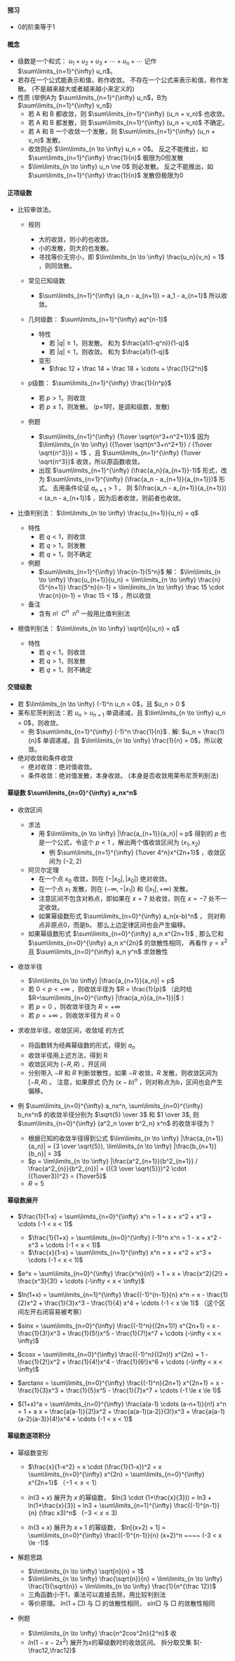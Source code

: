 
#### 预习
- 0的阶乘等于1

#### 概念

- 级数是一个和式： $u_1 + u_2 + u_3 + \cdots + u_n + \cdots$ 记作 $\sum\limits_{n=1}^{\infty} u_n$。 
- 若存在一个公式能表示和值，称作收敛。  不存在一个公式来表示和值，称作发散。 (不是越来越大或者越来越小来定义的)
- 性质 (举例A为 $\sum\limits_{n=1}^{\infty} u_n$，B为 $\sum\limits_{n=1}^{\infty} v_n$)
  - 若 A 和 B 都收敛，则 $\sum\limits_{n=1}^{\infty} (u_n + v_n)$ 也收敛。
  - 若 A 和 B 都发散，则 $\sum\limits_{n=1}^{\infty} (u_n + v_n)$ 不确定。
  - 若 A 和 B 一个收敛一个发散，则 $\sum\limits_{n=1}^{\infty} (u_n + v_n)$ 发散。
  - 收敛则必 $\lim\limits_{n \to \infty} u_n = 0$。 反之不能推出，如 $\sum\limits_{n=1}^{\infty} \frac{1}{n}$ 极限为0但发散
  - $\lim\limits_{n \to \infty} u_n \ne 0$ 则必发散。 反之不能推出，如 $\sum\limits_{n=1}^{\infty} \frac{1}{n}$ 发散但极限为0

#### 正项级数

- 比较审敛法。
  - 规则
    - 大的收敛，则小的也收敛。
    - 小的发散，则大的也发散。
    - 寻找等价无穷小，即 $\lim\limits_{n \to \infty} \frac{u_n}{v_n} = 1$ ，则同敛散。 
  - 常见已知级数
    - $\sum\limits_{n=1}^{\infty} (a_n - a_{n+1}) = a_1 - a_{n+1}$ 所以收敛。
 
  - 几何级数： $\sum\limits_{n=1}^{\infty} aq^{n-1}$
    - 特性
      - 若 $|q| \ge 1$，则发散。 和为 $\frac{a1(1-q^n)}{1-q}$
      - 若 $|q| < 1$，则收敛。 和为 $\frac{a1}{1-q}$ 
    - 变形
      - $\frac 12 + \frac 14 + \frac 18 + \cdots + \frac{1}{2^n}$

  - p级数： $\sum\limits_{n=1}^{\infty} \frac{1}{n^p}$ 
    - 若 $p > 1$，则收敛
    - 若 $p \le 1$，则发散。 (p=1时，是调和级数，发散)

  - 例题
    -  $\sum\limits_{n=1}^{\infty} {1\over \sqrt{n^3+n^2+1}}$ 因为 $\lim\limits_{n \to \infty} ({1\over \sqrt{n^3+n^2+1}} / {1\over \sqrt{n^3}}) = 1$ ，且 $\sum\limits_{n=1}^{\infty} {1\over \sqrt{n^3}}$ 收敛，所以原函数收敛。
    - 出现 $\sum\limits_{n=1}^{\infty} (\frac{a_n}{a_{n+1}}-1)$ 形式，改为 $\sum\limits_{n=1}^{\infty} (\frac{a_n - a_{n+1}}{a_{n+1}})$ 形式。 去用条件论证 $a_{n+1} > 1$ ， 则 $(\frac{a_n - a_{n+1}}{a_{n+1}}) < (a_n - a_{n+1})$ ，因为后者收敛，则前者也收敛。

- 比值判别法： $\lim\limits_{n \to \infty} \frac{u_{n+1}}{u_n} = q$ 
  - 特性
    - 若 $q < 1$，则收敛
    - 若 $q > 1$，则发散
    - 若 $q = 1$，则不确定
  - 例题
    - $\sum\limits_{n=1}^{\infty} \frac{n-1}{5^n}$  解： $\lim\limits_{n \to \infty} \frac{u_{n+1}}{u_n} = \lim\limits_{n \to \infty} \frac{n}{5^{n+1}} \frac{5^n}{n-1} = \lim\limits_{n \to \infty} \frac 15 \cdot \frac{n}{n-1} = \frac 15 < 1$ ，所以收敛
  - 备注
    - 含有 $n! ~~ C^n ~~ n^n$ 一般用比值判别法

- 根值判别法： $\lim\limits_{n \to \infty} \sqrt[n]{u_n} = q$ 
  - 特性
    - 若 $q < 1$，则收敛
    - 若 $q > 1$，则发散
    - 若 $q = 1$，则不确定

#### 交错级数
- 若 $\lim\limits_{n \to \infty} (-1)^n u_n = 0$，且 $u_n > 0 $
- 莱布尼茨判别法：若 $u_n > u_{n+1}$ 单调递减，且 $\lim\limits_{n \to \infty} u_n = 0$，则收敛。
  - 例 $\sum\limits_{n=1}^{\infty} (-1)^n \frac{1}{n}$ . 解: $u_n = \frac{1}{n}$ 单调递减，且 $\lim\limits_{n \to \infty} \frac{1}{n} = 0$，所以收敛。
- 绝对收敛和条件收敛
  - 绝对收敛：绝对值收敛。
  - 条件收敛：绝对值发散，本身收敛。 (本身是否收敛用莱布尼茨判别法)


#### 幂级数 $\sum\limits_{n=0}^{\infty} a_nx^n$
- 收敛区间
  - 求法
    - 用 $\lim\limits_{n \to \infty} |\frac{a_{n+1}}{a_n}| = p$ 得到的 $p$ 也是一个公式，令这个 $p < 1$ ，解出两个值收敛区间为 $(x_1,x_2)$  
      - 例 $\sum\limits_{n=1}^{\infty} {1\over 4^n}x^{2n+1}$ ，收敛区间为 $(-2,2)$ 
  - 阿贝尔定理
    - 在一个点 $x_0$ 收敛，则在 $(-|x_0|,|x_0|)$ 绝对收敛。
    - 在一个点 $x_1$ 发散，则在 $(-\infty, -|x_1|)$ 和 $(|x_1|,+\infty)$ 发散。
    - 注意区间不包含对称点，即如果在 $x=7$ 处收敛，则在 $x=-7$ 处不一定收敛。
    - 如果幂级数形式 $\sum\limits_{n=0}^{\infty} a_n(x-b)^n$ ， 则对称点非原点0，而是b。 那么上边定律区间也会产生偏移。
  - 如果幂级数形式 $\sum\limits_{n=0}^{\infty} a_n x^{2n+1}$ , 那么它和 $\sum\limits_{n=0}^{\infty} a_n x^{2n}$ 的敛散性相同，  再看作 $y = x^2$  且 $\sum\limits_{n=0}^{\infty} a_n y^n$ 求敛散性

- 收敛半径
  - $\lim\limits_{n \to \infty} |\frac{a_{n+1}}{a_n}| = p$ 
  - 若 $0 < p < +\infty$ ，则收敛半径为 $R = \frac{1}{p}$ （此时给 $R=\sum\limits_{n=0}^{\infty}  |\frac{a_n}{a_{n+1}}|$ ）
  - 若 $p = 0$ ，则收敛半径为 $R = +\infty$
  - 若 $p = +\infty$ ，则收敛半径为 $R = 0$

- 求收敛半径，收敛区间，收敛域 的方式
  - 将函数转为经典幂级数的形式，得到 $a_n$
  - 收敛半径用上述方法，得到 R
  - 收敛区间为 $(-R,R)$ ，开区间
  - 分别带入 $-R$ 和 $R$ 判断敛散性，如果 $-R$ 收敛，$R$ 发散，则收敛区间为 $[-R,R)$ 。 注意，如果原式 仍为 $(x-b)^n$ ，则对称点为b，区间也会产生偏移。
- 例 $\sum\limits_{n=0}^{\infty} a_nx^n, \sum\limits_{n=0}^{\infty} b_nx^n$ 的收敛半径分别为 $\sqrt{5} \over 3$ 和 $1 \over 3$, 则 $\sum\limits_{n=0}^{\infty} {a^2_n \over b^2_n} x^n$ 的收敛半径为？
  - 根据已知的收敛半径得到公式 $\lim\limits_{n \to \infty} |\frac{a_{n+1}}{a_n}| =  {3 \over \sqrt{5}}, \lim\limits_{n \to \infty} |\frac{b_{n+1}}{b_n}| = 3$
  - $p = \lim\limits_{n \to \infty} |\frac{a^2_{n+1}}{b^2_{n+1}} / \frac{a^2_{n}}{b^2_{n}}| = {({3 \over \sqrt{5}})^2 \cdot ({1\over3})^2} = {1\over5}$
  - $R=5$


#### 幂级数展开
- $\frac{1}{1-x} = \sum\limits_{n=0}^{\infty} x^n = 1 + x + x^2 + x^3 + \cdots (-1 < x < 1)$
  - $\frac{1}{1+x} = \sum\limits_{n=0}^{\infty} (-1)^n x^n = 1 - x + x^2 - x^3 + \cdots (-1 < x < 1)$
  - $\frac{x}{1-x} = \sum\limits_{n=1}^{\infty} x^n = x + x^2 + x^3 + \cdots (-1 < x < 1)$ 

- $e^x = \sum\limits_{n=0}^{\infty} \frac{x^n}{n!} =  1 + x + \frac{x^2}{2!} + \frac{x^3}{3!} + \cdots (-\infty < x < \infty)$ 

- $ln(1+x) = \sum\limits_{n=1}^{\infty} \frac{(-1)^{n-1}}{n} x^n = x - \frac{1}{2}x^2 + \frac{1}{3}x^3 - \frac{1}{4} x^4 + \cdots (-1 < x \le 1)$  （这个区间左开右闭容易被考察）

- $sinx = \sum\limits_{n=0}^{\infty} \frac{(-1)^n}{(2n+1)!} x^{2n+1} = x - \frac{1}{3!}x^3 + \frac{1}{5!}x^5 - \frac{1}{7!}x^7 + \cdots (-\infty < x < \infty)$

- $cosx = \sum\limits_{n=0}^{\infty} \frac{(-1)^n}{(2n)!} x^{2n} = 1 - \frac{1}{2!}x^2 + \frac{1}{4!}x^4 - \frac{1}{6!}x^6 + \cdots (-\infty < x < \infty)$

- $arctanx = \sum\limits_{n=0}^{\infty} \frac{(-1)^n}{2n+1} x^{2n+1} = x - \frac{1}{3}x^3 + \frac{1}{5}x^5 - \frac{1}{7}x^7 + \cdots (-1 \le x \le 1)$

- $(1+x)^a = \sum\limits_{n=0}^{\infty} \frac{a(a-1) \cdots (a-n+1)}{n!} x^n = 1 + a x + \frac{a(a-1)}{2!}x^2 + \frac{a(a-1)(a-2)}{3!}x^3 + \frac{a(a-1)(a-2)(a-3)}{4!}x^4 + \cdots (-1 < x < 1)$


#### 幂级数逐项积分



- 幂级数变形
  - $\frac{x}{1-x^2} = x \cdot (\frac{1}{1-x})^2 = x \sum\limits_{n=0}^{\infty} x^{2n} = \sum\limits_{n=0}^{\infty} x^{2n+1}$ （$-1 < x < 1$）
  
  - $ln(3+x)$ 展开为 $x$ 的幂级数， $ln(3 \cdot (1+\frac{x}{3})) = ln3 + ln(1+\frac{x}{3}) = ln3 + \sum\limits_{n=1}^{\infty} \frac{(-1)^{n-1}}{n} (\frac x3)^n$ &nbsp; ($-3 < x \le 3$)

  - $ln(3+x)$ 展开为 $x+1$ 的幂级数， $ln[(x+2) + 1] = \sum\limits_{n=0}^{\infty} \frac{(-1)^{n-1}}{n} (x+2)^n ~~~~ (-3 < x \le -1)$


- 解题思路
  - $\lim\limits_{n \to \infty} \sqrt[n]{n} = 1$
  - $\lim\limits_{n \to \infty} \frac{\sqrt{n}}{n} = \lim\limits_{n \to \infty} \frac{1}{\sqrt{n}} = \lim\limits_{n \to \infty} \frac{1}{n^{\frac 12}}$
  - 三角函数小于1，乘法可以直接去除，用比较判别法
  - 等价原理。  $ln(1+□)$ 与 $□$ 的敛散性相同，  $sin□$ 与 $□$ 的敛散性相同



- 例题
  - $\lim\limits_{n \to \infty} \frac{n^2cos^2n}{2^n}$ 收
  - $ln(1-x-2x^2)$ 展开为x的幂级数时的收敛区间。 拆分取交集 $[-\frac12,\frac12)$